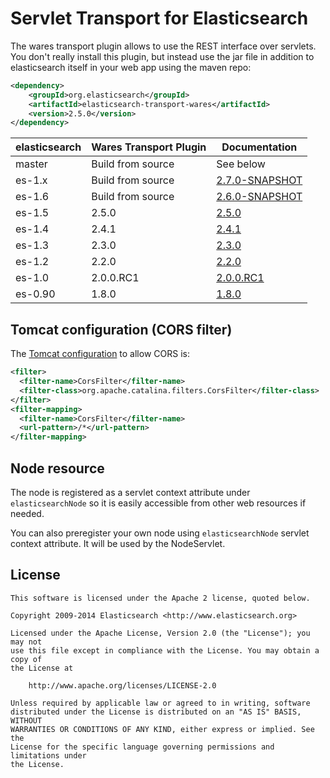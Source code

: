 Servlet Transport for Elasticsearch
==================================

The wares transport plugin allows to use the REST interface over servlets. You don't really install this plugin,
but instead use the jar file in addition to elasticsearch itself in your web app using the maven repo:

```xml
<dependency>
    <groupId>org.elasticsearch</groupId>
    <artifactId>elasticsearch-transport-wares</artifactId>
    <version>2.5.0</version>
</dependency>
```

| elasticsearch | Wares Transport Plugin | Documentation                                                                           |
|---------------|------------------------|-----------------------------------------------------------------------------------------|
| master        |  Build from source     | See below                                                                               |
| es-1.x        |  Build from source     | [2.7.0-SNAPSHOT](https://github.com/elastic/elasticsearch-transport-wares/tree/es-1.x/) |
| es-1.6        |  Build from source     | [2.6.0-SNAPSHOT](https://github.com/elastic/elasticsearch-transport-wares/tree/es-1.6/) |
| es-1.5        |     2.5.0              | [2.5.0](https://github.com/elastic/elasticsearch-transport-wares/tree/v2.5.0/) |
| es-1.4        |     2.4.1              | [2.4.1](https://github.com/elastic/elasticsearch-transport-wares/tree/v2.4.1/)          |
| es-1.3        |     2.3.0              | [2.3.0](https://github.com/elastic/elasticsearch-transport-wares/tree/v2.3.0/)          |
| es-1.2        |     2.2.0              | [2.2.0](https://github.com/elastic/elasticsearch-transport-wares/tree/v2.2.0/)          |
| es-1.0        |     2.0.0.RC1          | [2.0.0.RC1](https://github.com/elastic/elasticsearch-transport-wares/tree/v2.0.0.RC1/)  |
| es-0.90       |     1.8.0              | [1.8.0](https://github.com/elastic/elasticsearch-transport-wares/tree/v1.8.0/)          |


Tomcat configuration (CORS filter)
----------------------------------

The [Tomcat configuration](http://tomcat.apache.org/tomcat-7.0-doc/config/filter.html#CORS_Filter) to allow CORS is:

```xml
<filter>
  <filter-name>CorsFilter</filter-name>
  <filter-class>org.apache.catalina.filters.CorsFilter</filter-class>
</filter>
<filter-mapping>
  <filter-name>CorsFilter</filter-name>
  <url-pattern>/*</url-pattern>
</filter-mapping>
```

Node resource
-------------

The node is registered as a servlet context attribute under `elasticsearchNode` so it is easily accessible from other web resources if needed.

You can also preregister your own node using `elasticsearchNode` servlet context attribute. It will be used by the NodeServlet.


License
-------

    This software is licensed under the Apache 2 license, quoted below.

    Copyright 2009-2014 Elasticsearch <http://www.elasticsearch.org>

    Licensed under the Apache License, Version 2.0 (the "License"); you may not
    use this file except in compliance with the License. You may obtain a copy of
    the License at

        http://www.apache.org/licenses/LICENSE-2.0

    Unless required by applicable law or agreed to in writing, software
    distributed under the License is distributed on an "AS IS" BASIS, WITHOUT
    WARRANTIES OR CONDITIONS OF ANY KIND, either express or implied. See the
    License for the specific language governing permissions and limitations under
    the License.
